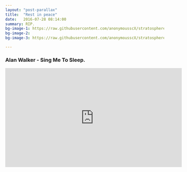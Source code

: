 ```yaml
---
layout: "post-parallax"
title:  "Rest in peace"
date:   2016-07-28 08:14:00
summary: RIP.
bg-image-1: https://raw.githubusercontent.com/anonymousscX/stratosphere/gh-pages/img/parallax-background/nebo-oblaka-ozero-otrazhenie-999_1024.jpg
bg-image-2: 
bg-image-3: https://raw.githubusercontent.com/anonymousscX/stratosphere/gh-pages/img/parallax-background/sladost-pirozhnye-shokolad_1024.jpg

---
```


### Alan Walker - Sing Me To Sleep.

<iframe width="560" height="315" src="https://www.youtube.com/embed/2i2khp_npdE" frameborder="0" allowfullscreen></iframe>
